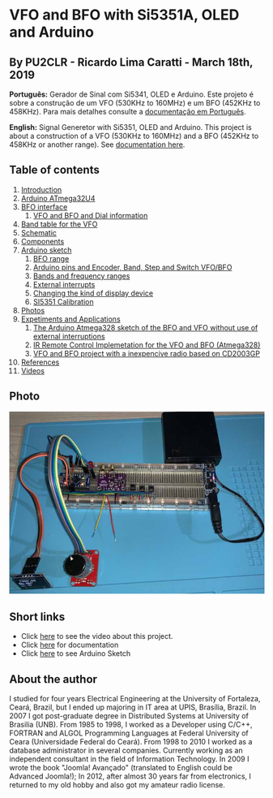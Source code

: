 # VFO and BFO with Si5351A, OLED and Arduino

## By PU2CLR - Ricardo Lima Caratti - March 18th, 2019


__Português:__ Gerador de Sinal com Si5341, OLED e Arduino. Este projeto é sobre a construção de um VFO (530KHz to 160MHz) e um BFO (452KHz to 458KHz). Para mais detalhes consulte a [documentação em Português](/Doc/Pt). 

__English:__ Signal Generetor with Si5351, OLED and Arduino. This project is about a construction of a VFO (530KHz to 160MHz) and a BFO (452KHz to 458KHz or another range). See [documentation here](/Doc/En).

## Table of contents

1. [Introduction](/Doc/En#introduction) 
1. [Arduino ATmega32U4](/Doc/En#arduino-atmega32u4)
1. [BFO interface](/Doc/En#vfo-and-bfo-interface)
	1. [VFO and BFO and Dial information](/Doc/En#vfo-and-bfo-and-dial-information)
1. [Band table for the VFO](/Doc/En#band-table-for-the-VFO)
1. [Schematic](/Doc/En#schematic)
1. [Components](/Doc/En#components)
1. [Arduino sketch](/Doc/En#arduino-sketch)
	1. [BFO range](/Doc/En#bfo-range)
	1. [Arduino pins and  Encoder, Band, Step and Switch VFO/BFO](/Doc/En#arduino-pins-and--encoder-band-step-and-switch-vfobfo)
	1. [Bands and frequency ranges](/Doc/En#bands-and-frequency-ranges)
	1. [External interrupts](/Doc/En#external-interrupts)
	1. [Changing the kind of display device](/Doc/En#changing-the-kind-of-display-device)
	1. [SI5351 Calibration](/Doc/En#sI5351-calibration)
1. [Photos](/Doc/En#photos)
1. [Expetiments and Applications](https://github.com/pu2clr/VFO_BFO_OLED_ARDUINO/tree/master/Experiments)
   1. [The Arduino Atmega328 sketch of the BFO and VFO without use of external interruptions](https://github.com/pu2clr/VFO_BFO_OLED_ARDUINO/tree/master/Experiments/Atmega328)  
   2. [IR Remote Control Implemetation for the VFO and BFO (Atmega328)](https://github.com/pu2clr/VFO_BFO_OLED_ARDUINO/tree/master/Experiments/IRController)
   3. [VFO and BFO project with a inexpencive radio based on CD2003GP](https://github.com/pu2clr/VFO_BFO_OLED_ARDUINO/tree/master/Experiments/VFO_RADIO_CD2003GP)
2. [References](/Doc/En#references)
3. [Videos](/Doc/En#videos)

## Photo

 ![Photo about this project](/images/prototype_photo_01.jpg)

## Short links

- Click [here](https://youtu.be/pFDvcIk5EAk) to see the video about this project.
- Click [here](https://github.com/pu2clr/VFO_BFO_OLED_ARDUINO/tree/master/Doc/En) for documentation
- Click [here](/source/si5351_vfobfo.ino) to see Arduino Sketch

## About the author 

I studied for four years Electrical Engineering at the University of Fortaleza, Ceará, Brazil, but I ended up majoring in IT area at UPIS, Brasília, Brazil. In 2007 I got post-graduate degree in Distributed Systems at University of Brasilia (UNB). From 1985 to 1998, I worked as a Developer using C/C++, FORTRAN and ALGOL Programming Languages at Federal University of Ceara (Universidade Federal do Ceará). From 1998 to 2010 I worked as a database administrator in several companies. Currently working as an independent consultant in the field of Information Technology. In 2009 I wrote the book "Joomla! Avançado" (translated to English could be Advanced Joomla!); In 2012, after almost 30 years far from electronics, I returned to my old hobby and also got my amateur radio license. 







